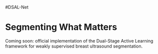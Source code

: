 #DSAL-Net
# Segmenting What Matters

Coming soon: official implementation of the Dual-Stage Active Learning framework for weakly supervised breast ultrasound segmentation.

